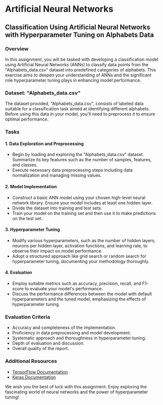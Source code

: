 # Artificial Neural Networks
## Classification Using Artificial Neural Networks with Hyperparameter Tuning on Alphabets Data

### Overview
In this assignment, you will be tasked with developing a classification model using Artificial Neural Networks (ANNs) to classify data points from the "Alphabets_data.csv" dataset into predefined categories of alphabets. This exercise aims to deepen your understanding of ANNs and the significant role hyperparameter tuning plays in enhancing model performance.

### Dataset: "Alphabets_data.csv"
The dataset provided, "Alphabets_data.csv", consists of labeled data suitable for a classification task aimed at identifying different alphabets. Before using this data in your model, you'll need to preprocess it to ensure optimal performance.

### Tasks

#### 1. Data Exploration and Preprocessing
- Begin by loading and exploring the "Alphabets_data.csv" dataset. Summarize its key features such as the number of samples, features, and classes.
- Execute necessary data preprocessing steps including data normalization and managing missing values.

#### 2. Model Implementation
- Construct a basic ANN model using your chosen high-level neural network library. Ensure your model includes at least one hidden layer.
- Divide the dataset into training and test sets.
- Train your model on the training set and then use it to make predictions on the test set.

#### 3. Hyperparameter Tuning
- Modify various hyperparameters, such as the number of hidden layers, neurons per hidden layer, activation functions, and learning rate, to observe their impact on model performance.
- Adopt a structured approach like grid search or random search for hyperparameter tuning, documenting your methodology thoroughly.

#### 4. Evaluation
- Employ suitable metrics such as accuracy, precision, recall, and F1-score to evaluate your model's performance.
- Discuss the performance differences between the model with default hyperparameters and the tuned model, emphasizing the effects of hyperparameter tuning.

### Evaluation Criteria
- Accuracy and completeness of the implementation.
- Proficiency in data preprocessing and model development.
- Systematic approach and thoroughness in hyperparameter tuning.
- Depth of evaluation and discussion.
- Overall quality of the report.

### Additional Resources
- [TensorFlow Documentation](https://www.tensorflow.org/api_docs)
- [Keras Documentation](https://keras.io/api/)

We wish you the best of luck with this assignment. Enjoy exploring the fascinating world of neural networks and the power of hyperparameter tuning!